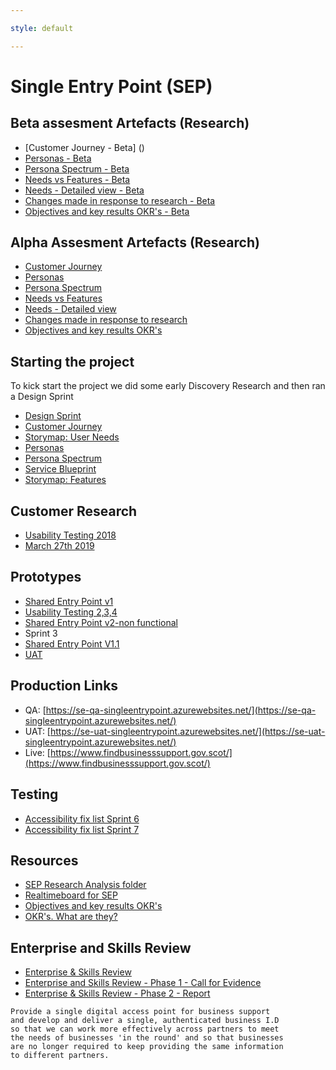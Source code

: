 ```yaml
---

style: default

---
```


# Single Entry Point (SEP)
## Beta assesment Artefacts (Research)
- [Customer Journey - Beta] ()
- [Personas - Beta]()
- [Persona Spectrum - Beta]()
- [Needs vs Features - Beta]()
- [Needs - Detailed view - Beta]()
- [Changes made in response to research - Beta]()
- [Objectives and key results OKR's - Beta]()

## Alpha Assesment Artefacts (Research)
- [Customer Journey](SingleEntryJourney.pdf)
- [Personas](SEPpersonas3.pdf)
- [Persona Spectrum](SEPspectrum.pdf)
- [Needs vs Features](SEPneedsFEATURES.pdf)
- [Needs - Detailed view](NEEDS_DETAILED.pdf)
- [Changes made in response to research](SEP_Changes.pdf)
- [Objectives and key results OKR's](SEPOKR.pdf)

## Starting the project
To kick start the project we did some early Discovery Research and then ran a Design Sprint
- [Design Sprint](5day.png)
- [Customer Journey](SingleEntryJourney.pdf)
- [Storymap: User Needs ](SEPNeeds.pdf)
- [Personas](SEPpersonas3.pdf)
- [Persona Spectrum](SEPspectrum.pdf)
- [Service Blueprint](SEPblueprint.pdf)
- [Storymap: Features ](SEPfeatures.pdf)

## Customer Research
- [Usability Testing 2018](SEPtest.png)
- [March  27th 2019](testing/sep27mar_V2.pdf)

## Prototypes
- [Shared Entry Point v1](https://xd.adobe.com/view/a58d8f43-5637-4507-6651-10c61d93b8d7-d3bc/?fullscreen)
- [Usability Testing 2,3,4](SEPtest2.png)
- [Shared Entry Point v2-non functional](https://xd.adobe.com/view/11ddee6c-4798-41a8-451c-47dc1452eaf7-67ec/)
- Sprint 3
- [Shared Entry Point V1.1](https://xd.adobe.com/view/8bef5999-e66a-4c8d-5007-02773134ba2f-fdde/?fullscreen)
- [UAT](https://se-uat-singleentrypoint.azurewebsites.net/)

## Production Links
- QA: [https://se-qa-singleentrypoint.azurewebsites.net/](https://se-qa-singleentrypoint.azurewebsites.net/)
- UAT: [https://se-uat-singleentrypoint.azurewebsites.net/](https://se-uat-singleentrypoint.azurewebsites.net/)
- Live: [https://www.findbusinesssupport.gov.scot/](https://www.findbusinesssupport.gov.scot/)

## Testing
- [Accessibility fix list Sprint 6](a11y_6.md)
- [Accessibility fix list Sprint 7](a11y_7.md)

## Resources
- [SEP Research Analysis folder](https://scotent.sharepoint.com/:f:/s/Marketing-and-Service-Transformation/EuXPzGxWrbBLv1k5zjuZfAkB0AHk98ZaP4vr7OR_o8rKzQ?e=iFdnVx)
- [Realtimeboard for SEP](https://realtimeboard.com/app/board/o9J_kyj16HU=/)
- [Objectives and key results OKR's](SEPOKR.pdf)
- [OKR's. What are they?](https://rework.withgoogle.com/guides/set-goals-with-okrs/steps/introduction/)

## Enterprise and Skills Review

- [Enterprise & Skills Review](https://www.gov.scot/policies/economic-growth/enterprise-and-skills-review/)
- [Enterprise and Skills Review - Phase 1 - Call for Evidence](https://www.gov.scot/publications/enterprise-skills-review-report-phase-1/pages/1/)
- [Enterprise & Skills Review - Phase 2 - Report](https://www.gov.scot/publications/enterprise-skills-review-report-phase-2/)

```
Provide a single digital access point for business support
and develop and deliver a single, authenticated business I.D
so that we can work more effectively across partners to meet
the needs of businesses 'in the round' and so that businesses
are no longer required to keep providing the same information
to different partners.
```
